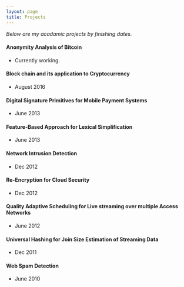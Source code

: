 ```yaml
---
layout: page
title: Projects
---
```

*Below are my acadamic projects by finishing dates.*

#### Anonymity Analysis of Bitcoin
- Currently working.

#### Block chain and its application to Cryptocurrency
- August 2016

#### Digital Signature Primitives for Mobile Payment Systems
- June 2013

#### Feature-Based Approach for Lexical Simplification
- June 2013

#### Network Intrusion Detection
- Dec 2012

#### Re-Encryption for Cloud Security
- Dec 2012

#### Quality Adaptive Scheduling for Live streaming over multiple Access Networks
- June 2012

#### Universal Hashing for Join Size Estimation of Streaming Data
- Dec 2011

#### Web Spam Detection
- June 2010